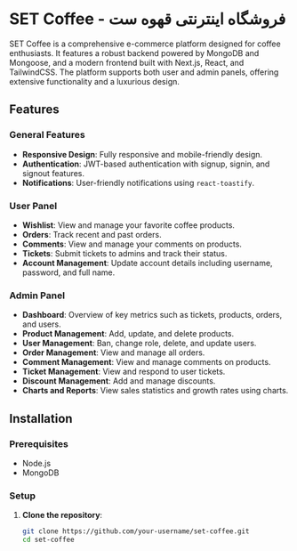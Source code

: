 # SET Coffee - فروشگاه اینترنتی قهوه ست

SET Coffee is a comprehensive e-commerce platform designed for coffee enthusiasts. It features a robust backend powered by MongoDB and Mongoose, and a modern frontend built with Next.js, React, and TailwindCSS. The platform supports both user and admin panels, offering extensive functionality and a luxurious design.

## Features

### General Features
- **Responsive Design**: Fully responsive and mobile-friendly design.
- **Authentication**: JWT-based authentication with signup, signin, and signout features.
- **Notifications**: User-friendly notifications using `react-toastify`.

### User Panel
- **Wishlist**: View and manage your favorite coffee products.
- **Orders**: Track recent and past orders.
- **Comments**: View and manage your comments on products.
- **Tickets**: Submit tickets to admins and track their status.
- **Account Management**: Update account details including username, password, and full name.

### Admin Panel
- **Dashboard**: Overview of key metrics such as tickets, products, orders, and users.
- **Product Management**: Add, update, and delete products.
- **User Management**: Ban, change role, delete, and update users.
- **Order Management**: View and manage all orders.
- **Comment Management**: View and manage comments on products.
- **Ticket Management**: View and respond to user tickets.
- **Discount Management**: Add and manage discounts.
- **Charts and Reports**: View sales statistics and growth rates using charts.

## Installation

### Prerequisites
- Node.js
- MongoDB

### Setup
1. **Clone the repository**:
   ```bash
   git clone https://github.com/your-username/set-coffee.git
   cd set-coffee
   ```
